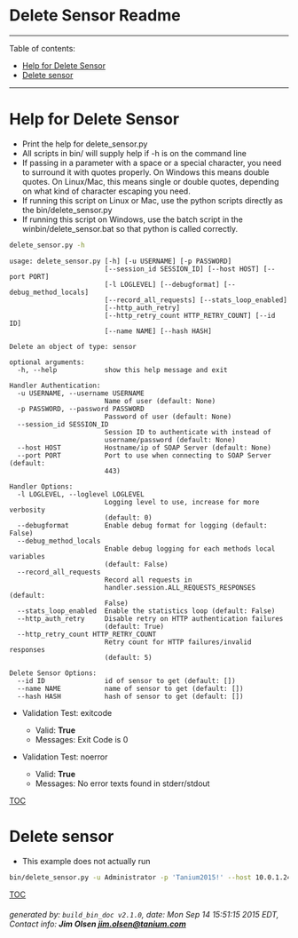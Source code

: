 Delete Sensor Readme
===========================

---------------------------
<a name='toc'>Table of contents:</a>

  * [Help for Delete Sensor](#user-content-help-for-delete-sensor)
  * [Delete sensor](#user-content-delete-sensor)

---------------------------

# Help for Delete Sensor

  * Print the help for delete_sensor.py
  * All scripts in bin/ will supply help if -h is on the command line
  * If passing in a parameter with a space or a special character, you need to surround it with quotes properly. On Windows this means double quotes. On Linux/Mac, this means single or double quotes, depending on what kind of character escaping you need.
  * If running this script on Linux or Mac, use the python scripts directly as the bin/delete_sensor.py
  * If running this script on Windows, use the batch script in the winbin/delete_sensor.bat so that python is called correctly.

```bash
delete_sensor.py -h
```

```
usage: delete_sensor.py [-h] [-u USERNAME] [-p PASSWORD]
                        [--session_id SESSION_ID] [--host HOST] [--port PORT]
                        [-l LOGLEVEL] [--debugformat] [--debug_method_locals]
                        [--record_all_requests] [--stats_loop_enabled]
                        [--http_auth_retry]
                        [--http_retry_count HTTP_RETRY_COUNT] [--id ID]
                        [--name NAME] [--hash HASH]

Delete an object of type: sensor

optional arguments:
  -h, --help            show this help message and exit

Handler Authentication:
  -u USERNAME, --username USERNAME
                        Name of user (default: None)
  -p PASSWORD, --password PASSWORD
                        Password of user (default: None)
  --session_id SESSION_ID
                        Session ID to authenticate with instead of
                        username/password (default: None)
  --host HOST           Hostname/ip of SOAP Server (default: None)
  --port PORT           Port to use when connecting to SOAP Server (default:
                        443)

Handler Options:
  -l LOGLEVEL, --loglevel LOGLEVEL
                        Logging level to use, increase for more verbosity
                        (default: 0)
  --debugformat         Enable debug format for logging (default: False)
  --debug_method_locals
                        Enable debug logging for each methods local variables
                        (default: False)
  --record_all_requests
                        Record all requests in
                        handler.session.ALL_REQUESTS_RESPONSES (default:
                        False)
  --stats_loop_enabled  Enable the statistics loop (default: False)
  --http_auth_retry     Disable retry on HTTP authentication failures
                        (default: True)
  --http_retry_count HTTP_RETRY_COUNT
                        Retry count for HTTP failures/invalid responses
                        (default: 5)

Delete Sensor Options:
  --id ID               id of sensor to get (default: [])
  --name NAME           name of sensor to get (default: [])
  --hash HASH           hash of sensor to get (default: [])
```

  * Validation Test: exitcode
    * Valid: **True**
    * Messages: Exit Code is 0

  * Validation Test: noerror
    * Valid: **True**
    * Messages: No error texts found in stderr/stdout



[TOC](#user-content-toc)


# Delete sensor

  * This example does not actually run

```bash
bin/delete_sensor.py -u Administrator -p 'Tanium2015!' --host 10.0.1.240 --port 443 --loglevel 1 --id 123456
```



[TOC](#user-content-toc)


###### generated by: `build_bin_doc v2.1.0`, date: Mon Sep 14 15:51:15 2015 EDT, Contact info: **Jim Olsen <jim.olsen@tanium.com>**